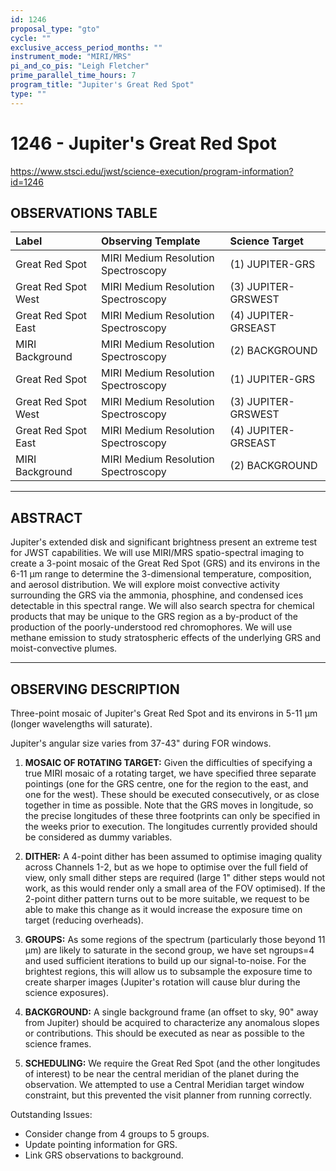 ```yaml
---
id: 1246
proposal_type: "gto"
cycle: ""
exclusive_access_period_months: ""
instrument_mode: "MIRI/MRS"
pi_and_co_pis: "Leigh Fletcher"
prime_parallel_time_hours: 7
program_title: "Jupiter's Great Red Spot"
type: ""
---
```

# 1246 - Jupiter's Great Red Spot
https://www.stsci.edu/jwst/science-execution/program-information?id=1246
## OBSERVATIONS TABLE
| Label                  | Observing Template                 | Science Target       |
| :--------------------- | :--------------------------------- | :------------------- |
| Great Red Spot         | MIRI Medium Resolution Spectroscopy | (1) JUPITER-GRS      |
| Great Red Spot West    | MIRI Medium Resolution Spectroscopy | (3) JUPITER-GRSWEST  |
| Great Red Spot East    | MIRI Medium Resolution Spectroscopy | (4) JUPITER-GRSEAST  |
| MIRI Background        | MIRI Medium Resolution Spectroscopy | (2) BACKGROUND       |
| Great Red Spot         | MIRI Medium Resolution Spectroscopy | (1) JUPITER-GRS      |
| Great Red Spot West    | MIRI Medium Resolution Spectroscopy | (3) JUPITER-GRSWEST  |
| Great Red Spot East    | MIRI Medium Resolution Spectroscopy | (4) JUPITER-GRSEAST  |
| MIRI Background        | MIRI Medium Resolution Spectroscopy | (2) BACKGROUND       |

---

## ABSTRACT

Jupiter's extended disk and significant brightness present an extreme test for JWST capabilities. We will use MIRI/MRS spatio-spectral imaging to create a 3-point mosaic of the Great Red Spot (GRS) and its environs in the 6-11 µm range to determine the 3-dimensional temperature, composition, and aerosol distribution. We will explore moist convective activity surrounding the GRS via the ammonia, phosphine, and condensed ices detectable in this spectral range. We will also search spectra for chemical products that may be unique to the GRS region as a by-product of the production of the poorly-understood red chromophores. We will use methane emission to study stratospheric effects of the underlying GRS and moist-convective plumes.

---

## OBSERVING DESCRIPTION

Three-point mosaic of Jupiter's Great Red Spot and its environs in 5-11 µm (longer wavelengths will saturate).

Jupiter's angular size varies from 37-43" during FOR windows.

1.  **MOSAIC OF ROTATING TARGET:** Given the difficulties of specifying a true MIRI mosaic of a rotating target, we have specified three separate pointings (one for the GRS centre, one for the region to the east, and one for the west). These should be executed consecutively, or as close together in time as possible. Note that the GRS moves in longitude, so the precise longitudes of these three footprints can only be specified in the weeks prior to execution. The longitudes currently provided should be considered as dummy variables.

2.  **DITHER:** A 4-point dither has been assumed to optimise imaging quality across Channels 1-2, but as we hope to optimise over the full field of view, only small dither steps are required (large 1" dither steps would not work, as this would render only a small area of the FOV optimised). If the 2-point dither pattern turns out to be more suitable, we request to be able to make this change as it would increase the exposure time on target (reducing overheads).

3.  **GROUPS:** As some regions of the spectrum (particularly those beyond 11 µm) are likely to saturate in the second group, we have set ngroups=4 and used sufficient iterations to build up our signal-to-noise. For the brightest regions, this will allow us to subsample the exposure time to create sharper images (Jupiter's rotation will cause blur during the science exposures).

4.  **BACKGROUND:** A single background frame (an offset to sky, 90" away from Jupiter) should be acquired to characterize any anomalous slopes or contributions. This should be executed as near as possible to the science frames.

5.  **SCHEDULING:** We require the Great Red Spot (and the other longitudes of interest) to be near the central meridian of the planet during the observation. We attempted to use a Central Meridian target window constraint, but this prevented the visit planner from running correctly.

Outstanding Issues:
*   Consider change from 4 groups to 5 groups.
*   Update pointing information for GRS.
*   Link GRS observations to background.